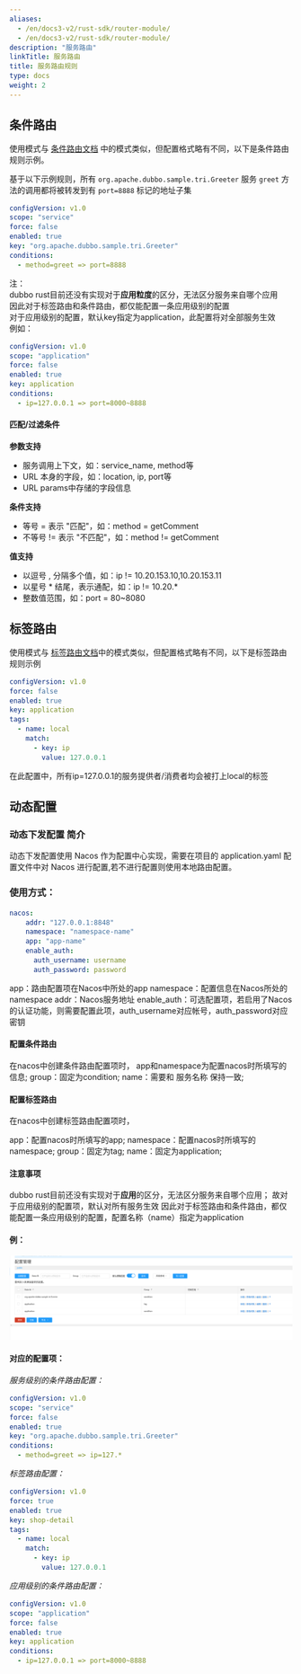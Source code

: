 ```yaml
---
aliases:
  - /en/docs3-v2/rust-sdk/router-module/
  - /en/docs3-v2/rust-sdk/router-module/
description: "服务路由"
linkTitle: 服务路由
title: 服务路由规则
type: docs
weight: 2
---
```


## 条件路由
使用模式与 [条件路由文档](/en/overview/core-features/traffic/condition-rule/) 中的模式类似，但配置格式略有不同，以下是条件路由规则示例。

基于以下示例规则，所有 `org.apache.dubbo.sample.tri.Greeter` 服务 `greet` 
方法的调用都将被转发到有 `port=8888` 标记的地址子集 

```yaml
configVersion: v1.0
scope: "service"
force: false
enabled: true
key: "org.apache.dubbo.sample.tri.Greeter"
conditions:
  - method=greet => port=8888
```
注：<br>
dubbo rust目前还没有实现对于**应用粒度**的区分，无法区分服务来自哪个应用<br>
因此对于标签路由和条件路由，都仅能配置一条应用级别的配置<br>
对于应用级别的配置，默认key指定为application，此配置将对全部服务生效<br>
例如：
```yaml
configVersion: v1.0
scope: "application"
force: false
enabled: true
key: application
conditions:
  - ip=127.0.0.1 => port=8000~8888
```

#### 匹配/过滤条件

**参数支持**

* 服务调用上下文，如：service_name, method等
* URL 本身的字段，如：location, ip, port等
* URL params中存储的字段信息

**条件支持**

* 等号 = 表示 "匹配"，如：method = getComment
* 不等号 != 表示 "不匹配"，如：method != getComment

**值支持**

* 以逗号 , 分隔多个值，如：ip != 10.20.153.10,10.20.153.11
* 以星号 * 结尾，表示通配，如：ip != 10.20.*
* 整数值范围，如：port = 80~8080


## 标签路由
使用模式与 [标签路由文档](/en/overview/core-features/traffic/tag-rule/)中的模式类似，但配置格式略有不同，以下是标签路由规则示例
```yaml
configVersion: v1.0
force: false
enabled: true
key: application
tags:
  - name: local
    match:
      - key: ip
        value: 127.0.0.1
```
在此配置中，所有ip=127.0.0.1的服务提供者/消费者均会被打上local的标签

## 动态配置
### 动态下发配置 简介
动态下发配置使用 Nacos 作为配置中心实现，需要在项目的 application.yaml 配置文件中对 Nacos 进行配置,若不进行配置则使用本地路由配置。
### 使用方式：
```yaml
nacos:
    addr: "127.0.0.1:8848"
    namespace: "namespace-name"
    app: "app-name"
    enable_auth: 
      auth_username: username
      auth_password: password
```
app：路由配置项在Nacos中所处的app
namespace：配置信息在Nacos所处的namespace
addr：Nacos服务地址
enable_auth：可选配置项，若启用了Nacos的认证功能，则需要配置此项，auth_username对应帐号，auth_password对应密钥


#### 配置条件路由

在nacos中创建条件路由配置项时，
app和namespace为配置nacos时所填写的信息;
group：固定为condition;
name：需要和 服务名称 保持一致;


#### 配置标签路由
在nacos中创建标签路由配置项时，

app：配置nacos时所填写的app;
namespace：配置nacos时所填写的namespace;
group：固定为tag;
name：固定为application;

#### 注意事项
dubbo rust目前还没有实现对于**应用**的区分，无法区分服务来自哪个应用；
故对于应用级别的配置项，默认对所有服务生效
因此对于标签路由和条件路由，都仅能配置一条应用级别的配置，配置名称（name）指定为application

#### 例：
![nacos-example.png](/imgs/rust/router-example/nacos-example.png)
#### 对应的配置项：

*服务级别的条件路由配置：*
```yaml
configVersion: v1.0
scope: "service"
force: false
enabled: true
key: "org.apache.dubbo.sample.tri.Greeter"
conditions:
  - method=greet => ip=127.*
```
*标签路由配置：*
```yaml
configVersion: v1.0
force: true
enabled: true
key: shop-detail
tags:
  - name: local
    match:
      - key: ip
        value: 127.0.0.1
```

*应用级别的条件路由配置：*
```yaml
configVersion: v1.0
scope: "application"
force: false
enabled: true
key: application
conditions:
  - ip=127.0.0.1 => port=8000~8888
```
